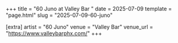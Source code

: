 +++
title = "60 Juno at Valley Bar "
date = 2025-07-09
template = "page.html"
slug = "2025-07-09-60-juno"

[extra]
artist = "60 Juno"
venue = "Valley Bar"
venue_url = "https://www.valleybarphx.com/"
+++
